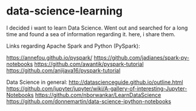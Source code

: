 # data-science-learning
I decided i want to learn Data Science. Went out and searched for a long time and found a sea of information regarding it. here, i share them. 

Links regarding Apache Spark and Python (PySpark):

https://annefou.github.io/pyspark/
https://github.com/jadianes/spark-py-notebooks
https://github.com/awantik/pyspark-tutorial
https://github.com/anjijava16/pyspark-tutorial

Data Science in general:
http://datascienceguide.github.io/outline.html
https://github.com/jupyter/jupyter/wiki/A-gallery-of-interesting-Jupyter-Notebooks
https://github.com/nborwankar/LearnDataScience
https://github.com/donnemartin/data-science-ipython-notebooks

